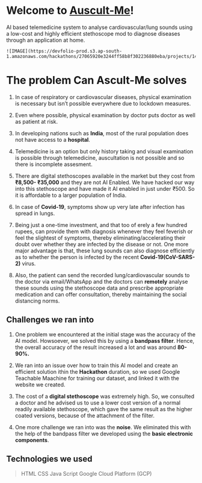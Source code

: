 # Welcome to [Auscult-Me](https://github.com/ishwariyjoshi/Auscult-Me)!

AI based telemedicine system to analyse cardiovascular/lung sounds using a low-cost and highly efficient stethoscope mod to diagnose diseases through an application at home.
```
![IMAGE](https://devfolio-prod.s3.ap-south-1.amazonaws.com/hackathons/27065920e3244ff58b8f302236880eba/projects/141b49872fa4415ba93c373acfaf5370/pic8opj54t5x.jpeg)
```

# The problem Can **Ascult-Me** solves

1) In case of respiratory or cardiovascular diseases, physical examination is necessary but isn’t possible everywhere due to lockdown measures.

2) Even where possible, physical examination by doctor puts doctor as well as patient at risk.

3) In developing nations such as **India**, most of the rural population does not have access to a **hospital**.

4) Telemedicine is an option but only history taking and visual examination is possible through telemedicine, auscultation is not possible and so there is incomplete assesment.

5) There are digital stethoscopes available in the market but they cost from **₹8,500- ₹35,000** and they are not AI Enabled. We have hacked our way into this stethoscope and have made it AI enabled in just under ₹500. So it is affordable to a larger population of India.

5) In case of **Covid-19**, symptoms show up very late after infection has spread in lungs.

6) Being just a one-time investment, and that too of erely a few hundred rupees, can provide them with diagnosis whenever they feel feverish or feel the slightest of symptoms, thereby eliminating/accelerating their doubt over whether they are infected by the disease or not. One more major advantage is that, these lung sounds can also diagnose efficiently as to whether the person is infected by the recent **Covid-19(CoV-SARS-2)** virus.

7) Also, the patient can send the recorded lung/cardiovascular sounds to the doctor via email/WhatsApp and the doctors can **remotely** analyse these sounds using the stethoscope data and prescribe appropriate medication and can offer consultation, thereby maintaining the social distancing norms.

## Challenges we ran into

1) One problem we encountered at the initial stage was the accuracy of the AI model. Howsoever, we solved this by using a **bandpass filter**. Hence, the overall accuracy of the result increased a lot and was around **80-90%.**

2) We ran into an issue over how to train this AI model and create an efficient solution ithin the **Hackathon** duration, so we used Google Teachable Maachine for training our dataset, and linked it with the website we created.

3) The cost of a **digital stethoscope** was extremely high. So, we consulted a doctor and he advised us to use a lower cost version of a normal readily available stethoscope, which gave the same result as the higher coated versions, because of the attachment of the filter.

4) One more challenge we ran into was the **noise**. We eliminated this with the help of the bandpass filter we developed using the **basic electronic components**.

##  Technologies we used

>HTML
>CSS
>Java Script 
>Google Cloud Platform (GCP)
